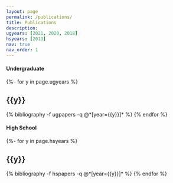 ```yaml
---
layout: page
permalink: /publications/
title: Publications
description: 
ugyears: [2021, 2020, 2018]
hsyears: [2013]
nav: true
nav_order: 1
---
```

<!-- _pages/publications.md -->
<div class="publications">

<h4>Undergraduate</h4>
{%- for y in page.ugyears %}
  <h2 class="year">{{y}}</h2>
  {% bibliography -f ugpapers -q @*[year={{y}}]* %}
{% endfor %}


<h4>High School</h4>
{%- for y in page.hsyears %}
  <h2 class="year">{{y}}</h2>
  {% bibliography -f hspapers -q @*[year={{y}}]* %}
{% endfor %}

</div>
